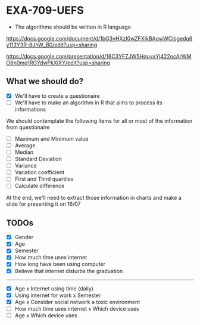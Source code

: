 # EXA-709-UEFS

- The algorithms should be written in R language

https://docs.google.com/document/d/1bG3yHXzI0wZFXIkBAqwWClbgedq6y113Y3R-8JhW_B0/edit?usp=sharing

https://docs.google.com/presentation/d/18C3YFZJW5HquyxYj422ocArWMO6n0mq1RGYdwPkXlXY/edit?usp=sharing

## What we should do?

+ [x] We'll have to create a questionaire
+ [ ] We'll have to make an algorithm in R that aims to process its informations

We should contemplate the following items for all or most of the information from questionaire

+ [ ] Maximum and Minimum value
+ [ ] Average
+ [ ] Median
+ [ ] Standard Deviation
+ [ ] Variance
+ [ ] Variation coefficient
+ [ ] First and Third quartiles
+ [ ] Calculate difference

At the end, we'll need to extract those information in charts and make a slide for presenting it on 16/07

## TODOs

+ [x] Gender
+ [x] Age
+ [x] Semester
+ [x] How much time uses internet
+ [x] How long have been using computer
+ [x] Believe that internet disturbs the graduation
---
+ [x] Age x Internet using time (daily)
+ [x] Using internet for work x Semester
+ [x] Age x Consider social network a toxic environment
+ [ ] How much time uses internet x Which device uses
+ [ ] Age x Which device uses
